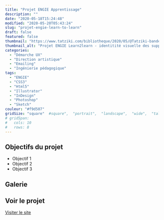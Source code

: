 ```yaml
---
title: "Projet ENGIE Apprentissage"
description: ""
date: "2020-05-18T15:24:48"
modified: "2020-05-20T05:43:24"
slug: "projet-engie-learn-to-learn"
draft: false
featured: false
thumbnail: "https://www.tatziki.com/bibliotheque/2020/05/@Tatziki-bandeau-Learn2Learn-graphics.jpg"
thumbnail_alt: "Projet ENGIE Learn2learn - identitité visuelle des supports de communiczation du dispositif de formation"
categories:
  - "Démarche UX"
  - "Direction artistique"
  - "Emailing"
  - "Ingénierie pédagogique"
tags:
  - "ENGIE"
  - "CSS3"
  - "Html5"
  - "Illustrator"
  - "InDesign"
  - "Photoshop"
  - "Sketch"
couleur: "#f9d507"
gridSize: "square"  #square",  "portrait",  "landscape",  "wide",  "tall",  "feat",  "mini",
# gridSpan:
#   cols: 10
#   rows: 8
---
```


## Objectifs du projet

<!-- TODO: Ajouter les objectifs depuis ACF -->
- Objectif 1
- Objectif 2
- Objectif 3

## Galerie

<!-- TODO: Ajouter les images du projet -->

## Voir le projet

[Visiter le site](https://www.tatziki.com/projet-engie-learn-to-learn/)
